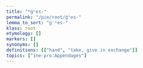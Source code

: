 ```yaml
---
title: "*ǵʰes-"
permalink: "/pie/root/ǵʰes-"
lemma_to_sort: "g'ʰes-"
klass: root
etymology: []
markers: []
synonyms: []
definitions: [["hand", "take, give in exchange"]]
topics: ["ine-pro:Appendages"]
---
```

